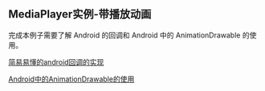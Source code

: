 ## MediaPlayer实例-带播放动画

完成本例子需要了解 Android 的回调和 Android 中的 AnimationDrawable 的使用。

[简易易懂的android回调的实现](/function/Callback/androidde_hui_diao_ji_zhi.md)

[Android中的AnimationDrawable的使用](/UI/Animation/Android中的AnimationDrawable的使用.md) 